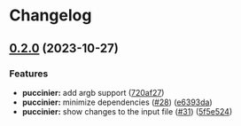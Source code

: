 # Changelog

## [0.2.0](https://github.com/catppuccin/toolbox/compare/puccinier-v0.1.2...puccinier-v0.2.0) (2023-10-27)


### Features

* **puccinier:** add argb support ([720af27](https://github.com/catppuccin/toolbox/commit/720af27fa4129aa4bde98214e035ca9761ac26b7))
* **puccinier:** minimize dependencies ([#28](https://github.com/catppuccin/toolbox/issues/28)) ([e6393da](https://github.com/catppuccin/toolbox/commit/e6393da4324c36ec61e786d33e032763361db647))
* **puccinier:** show changes to the input file ([#31](https://github.com/catppuccin/toolbox/issues/31)) ([5f5e524](https://github.com/catppuccin/toolbox/commit/5f5e52424ed3480391bae9fbecd702d3c8745ac0))

